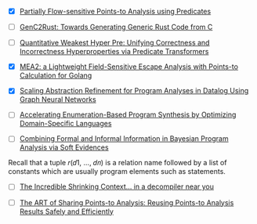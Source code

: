 


- [x] [Partially Flow-sensitive Points-to Analysis using Predicates](https://oopsla24.hotcrp.com/paper/437)

- [ ] [GenC2Rust: Towards Generating Generic Rust Code from C](https://oopsla24.hotcrp.com/paper/84)

- [ ] [Quantitative Weakest Hyper Pre: Unifying Correctness and Incorrectness Hyperproperties via Predicate Transformers](https://oopsla24.hotcrp.com/paper/346)

- [x] [MEA2: a Lightweight Field-Sensitive Escape Analysis with Points-to Calculation for Golang](https://oopsla24.hotcrp.com/paper/484)

- [x] [Scaling Abstraction Refinement for Program Analyses in Datalog Using Graph Neural Networks](https://oopsla24.hotcrp.com/paper/514)

- [ ] [Accelerating Enumeration-Based Program Synthesis by Optimizing Domain-Specific Languages](https://oopsla24.hotcrp.com/paper/561)

- [ ] [Combining Formal and Informal Information in Bayesian Program Analysis via Soft Evidences](https://oopsla24.hotcrp.com/paper/644)

Recall that a tuple 𝑟(𝑑1, ..., 𝑑𝑛) is a relation name followed by a list of constants which are usually program elements such as statements.

- [ ] [The Incredible Shrinking Context... in a decompiler near you](https://oopsla24.hotcrp.com/paper/666)
 
- [ ] [The ART of Sharing Points-to Analysis: Reusing Points-to Analysis Results Safely and Efficiently](https://oopsla24.hotcrp.com/paper/1030)




